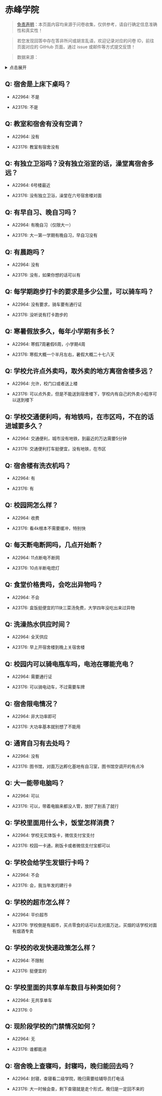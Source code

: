 # 赤峰学院

> [免责声明](https://colleges.chat/#_3)：本页面内容均来源于问卷收集，仅供参考，请自行确定信息准确性和真实性！

> 若您发现回答中存在答非所问或胡言乱语，欢迎记录对应的问卷 ID，前往页面对应的 GitHub 页面，通过 issue 或邮件等方式提交反馈！

> 数据来源：

<details><summary>点击展开</summary>
<ul>
<li>A22964: 匿名 (2024 年 06 月)</li>
<li>A23176: 匿名 (2024 年 06 月)</li>
</ul>
</details>

## Q: 宿舍是上床下桌吗？

- A22964: 不是

- A23176: 不是

## Q: 教室和宿舍有没有空调？

- A22964: 没有

- A23176: 教室有宿舍没有

## Q: 有独立卫浴吗？没有独立浴室的话，澡堂离宿舍多远？

- A22964: 6号楼最近

- A23176: 没有独立卫浴，澡堂在六号宿舍楼对面

## Q: 有早自习、晚自习吗？

- A22964: 有晚自习（仅限大一）

- A23176: 大一第一学期有晚自习，早自习没有

## Q: 有晨跑吗？

- A22964: 没有

- A23176: 没有，如果你想的话可以有

## Q: 每学期跑步打卡的要求是多少公里，可以骑车吗？

- A22964: 没有要求，骑车要有通行证

- A23176: 没听说有打卡跑步的

## Q: 寒暑假放多久，每年小学期有多长？

- A22964: 寒假7周暑假6周，小学期4周

- A23176: 寒假大概一个半月左右，暑假大概二十七八天

## Q: 学校允许点外卖吗，取外卖的地方离宿舍楼多远？

- A22964: 允许，校门口或者送上楼

- A23176: 可以点外卖，但是不能送到宿舍楼下，学校内有自己的外卖小程序可以送到楼下

## Q: 学校交通便利吗，有地铁吗，在市区吗，不在的话进城要多久？

- A22964: 交通便利，城市没有地铁，到最近的万达需要5分钟

- A23176: 交通便利打车挺便宜，没有地铁，在市区

## Q: 宿舍楼有洗衣机吗？

- A22964: 有

- A23176: 有

## Q: 校园网怎么样？

- A22964: 收费

- A23176: 看4k根本不需要缓冲，特别快

## Q: 每天断电断网吗，几点开始断？

- A22964: 11点断电不断网

- A23176: 10点半断电熄灯

## Q: 食堂价格贵吗，会吃出异物吗？

- A22964: 不会

- A23176: 盒饭挺便宜的11块三菜汤免费，大学四年没吃出来过异物

## Q: 洗澡热水供应时间？

- A22964: 全天供应

- A23176: 早上开宿舍楼到晚上关宿舍楼

## Q: 校园内可以骑电瓶车吗，电池在哪能充电？

- A22964: 需要通行证

- A23176: 可以骑电动车，不过需要车牌

## Q: 宿舍限电情况？

- A22964: 非大功率即可

- A23176: 大功率基本就别想了不能用

## Q: 通宵自习有去处吗？

- A22964: 没有

- A23176: 图书馆，对面万达孵化基地有自习室，图书馆空调开的有点冷

## Q: 大一能带电脑吗？

- A22964: 可以

- A23176: 可以，带着电脑来都没人管，放好了别丢了就行

## Q: 学校里面用什么卡，饭堂怎样消费？

- A22964: 学校无实体饭卡，微信支付宝支付

- A23176: 校园一卡通，刷饭卡或者微信支付宝都可以

## Q: 学校会给学生发银行卡吗？

- A22964: 不会

- A23176: 会，我当年发的建行卡

## Q: 学校的超市怎么样？

- A22964: 平价超市

- A23176: 学校倒是有超市，买点零食的话可以去对面万达，买烟的话学校对面有烟酒专卖

## Q: 学校的收发快递政策怎么样？

- A22964: 不限制

- A23176: 挺便宜的

## Q: 学校里面的共享单车数目与种类如何？

- A22964: 无共享单车

- A23176: 0

## Q: 现阶段学校的门禁情况如何？

- A22964: 无

- A23176: 谁都能进

## Q: 宿舍晚上查寝吗，封寝吗，晚归能回去吗？

- A22964: 封寝，查寝看二级学院，晚归需要给辅导员打电话

- A23176: 大一时候会查，剩下查寝就是走个形式，晚归是一定回不来的

